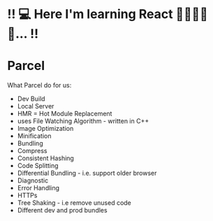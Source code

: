 # !! 💻 Here I'm learning React 👩‍🎓👨‍💻🧨... !!


# Parcel
What Parcel do for us:
- Dev Build
- Local Server
- HMR = Hot Module Replacement
- uses File Watching Algorithm - written in C++
- Image Optimization
- Minification
- Bundling
- Compress
- Consistent Hashing
- Code Splitting
- Differential Bundling - i.e. support older browser
- Diagnostic
- Error Handling
- HTTPs
- Tree Shaking - i.e remove unused code
- Different dev and prod bundles